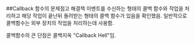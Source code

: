 ##Callback 함수의 문제점고 해결책
이벤트를 수신하는 형태의 콜백 함수와 작업을 처리하고 해당 작업이 끝난뒤 돌려받는 형태의 콜백 함수가 있음을 확인했음.
일반적으로 콜백함수는 외부 장치의 작업을 처리하는데 사용함.

콜백함수의 큰 단점은 콜백지옥 "Callback Hell"임.